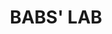 ---
title: BABS' LAB
redirect_from: 
  - /BABS%27%20LAB
  - /BABS%27LAB
layout: venues
image: BABS_LABS.png
image_credit:
image_alt:
image_caption:
Details:
  Founded: 2017
  disbanded:
  Address: |
    603 King St
    Jacksonville, FL 3220
  Artistict Director: Barbara Colaciello
  Facebook: BABSLABatCoRK
  Twitter: 
  instagram: babslabatcork
  LinkedIn: barbaracolaciello
  YouTube: interactbw
  Website: https://www.barbaracolaciello.com/babslabtheatercork
---